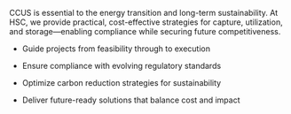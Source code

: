 CCUS is essential to the energy transition and long-term sustainability. At HSC, we provide practical, cost-effective strategies for capture, utilization, and storage—enabling compliance while securing future competitiveness.  
  
* Guide projects from feasibility through to execution  
  
* Ensure compliance with evolving regulatory standards  
  
* Optimize carbon reduction strategies for sustainability  
  
* Deliver future-ready solutions that balance cost and impact  
